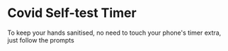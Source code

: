 # Covid Self-test Timer
To keep your hands sanitised, no need to touch your phone's timer extra, just follow the prompts
